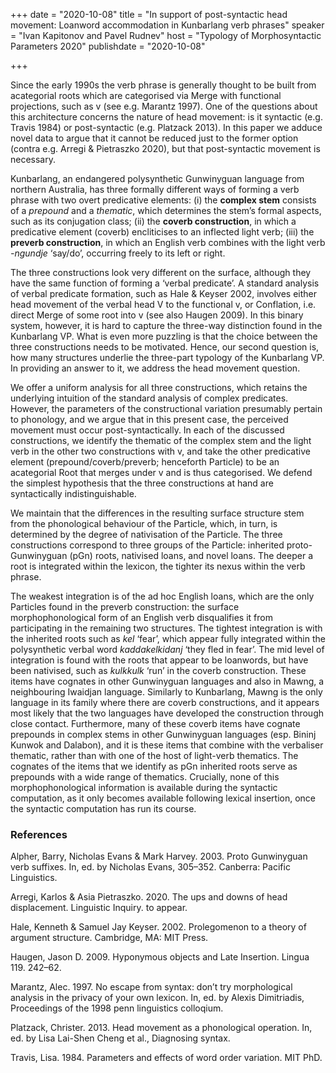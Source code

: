 +++
date = "2020-10-08"
title = "In support of post-syntactic head movement: Loanword accommodation in Kunbarlang verb phrases"
speaker = "Ivan Kapitonov and Pavel Rudnev"
host = "Typology of Morphosyntactic Parameters 2020"
publishdate = "2020-10-08"

+++

Since the early 1990s the verb phrase is generally thought to be built from acategorial roots which are categorised via Merge with functional projections, such as v (see e.g. Marantz 1997). One of the questions about this architecture concerns the nature of head movement: is it syntactic (e.g. Travis 1984) or post-syntactic (e.g. Platzack 2013). In this paper we adduce novel data to argue that it cannot be reduced just to the former option (contra e.g. Arregi & Pietraszko 2020), but that post-syntactic movement is necessary.

Kunbarlang, an endangered polysynthetic Gunwinyguan language from northern Australia, has three formally different ways of forming a verb phrase with two overt predicative elements: (i) the **complex stem** consists of a *prepound* and a *thematic*, which determines the stem’s formal aspects, such as its conjugation class; (ii) the **coverb construction**, in which a predicative element (coverb) encliticises to an inflected light verb; (iii) the **preverb construction**, in which an English verb combines with the light verb *-ngundje* ‘say/do’, occurring freely to its left or right.

The three constructions look very different on the surface, although they have the same function of forming a ‘verbal predicate’. A standard analysis of verbal predicate formation, such as Hale & Keyser 2002, involves either head movement of the verbal head V to the functional v, or Conflation, i.e. direct Merge of some root into v (see also Haugen 2009). In this binary system, however, it is hard to capture the three-way distinction found in the Kunbarlang VP. What is even more puzzling is that the choice between the three constructions needs to be motivated. Hence, our second question is, how many structures underlie the three-part typology of the Kunbarlang VP. In providing an answer to it, we address the head movement question.

We offer a uniform analysis for all three constructions, which retains the underlying intuition of the standard analysis of complex predicates. However, the parameters of the constructional variation presumably pertain to phonology, and we argue that in this present case, the perceived movement must occur post-syntactically. In each of the discussed constructions, we identify the thematic of the complex stem and the light verb in the other two constructions with v, and take the other predicative element (prepound/coverb/preverb; henceforth Particle) to be an acategorial Root that merges under v and is thus categorised. We defend the simplest hypothesis that the three constructions at hand are syntactically indistinguishable.

We maintain that the differences in the resulting surface structure stem from the phonological behaviour of the Particle, which, in turn, is determined by the degree of nativisation of the Particle. The three constructions correspond to three groups of the Particle: inherited proto-Gunwinyguan (pGn) roots, nativised loans, and novel loans. The deeper a root is integrated within the lexicon, the tighter its nexus within the verb phrase.

The weakest integration is of the ad hoc English loans, which are the only Particles found in the preverb construction: the surface morphophonological form of an English verb disqualifies it from participating in the remaining two structures. The tightest integration is with the inherited roots such as *kel* ‘fear’, which appear fully integrated within the polysynthetic verbal word *kaddakelkidanj* ‘they fled in fear’. The mid level of integration is found with the roots that appear to be loanwords, but have been nativised, such as *kulkkulk* ‘run’ in the coverb construction. These items have cognates in other Gunwinyguan languages and also in Mawng, a neighbouring Iwaidjan language. Similarly to Kunbarlang, Mawng is the only language in its family where there are coverb constructions, and it appears most likely that the two languages have developed the construction through close contact. Furthermore, many of these coverb items have cognate prepounds in complex stems in other Gunwinyguan languages (esp. Bininj Kunwok and Dalabon), and it is these items that combine with the verbaliser thematic, rather than with one of the host of light-verb thematics. The cognates of the items that we identify as pGn inherited roots serve as prepounds with a wide range of thematics. Crucially, none of this morphophonological information is available during the syntactic computation, as it only becomes available following lexical insertion, once the syntactic computation has run its course.

### References ###

Alpher, Barry, Nicholas Evans & Mark Harvey. 2003. Proto Gunwinyguan verb suffixes. In, ed. by Nicholas Evans, 305–352. Canberra: Pacific Linguistics. 

Arregi, Karlos & Asia Pietraszko. 2020. The ups and downs of head displacement. Linguistic Inquiry. to appear. 

Hale, Kenneth & Samuel Jay Keyser. 2002. Prolegomenon to a theory of argument structure. Cambridge, MA: MIT Press. 

Haugen, Jason D. 2009. Hyponymous objects and Late Insertion. Lingua 119. 242–62. 

Marantz, Alec. 1997. No escape from syntax: don’t try morphological analysis in the privacy of your own lexicon. In, ed. by Alexis Dimitriadis, Proceedings of the 1998 penn linguistics colloqium. 

Platzack, Christer. 2013. Head movement as a phonological operation. In, ed. by Lisa Lai-Shen Cheng et al., Diagnosing syntax. 

Travis, Lisa. 1984. Parameters and effects of word order variation. MIT PhD.




